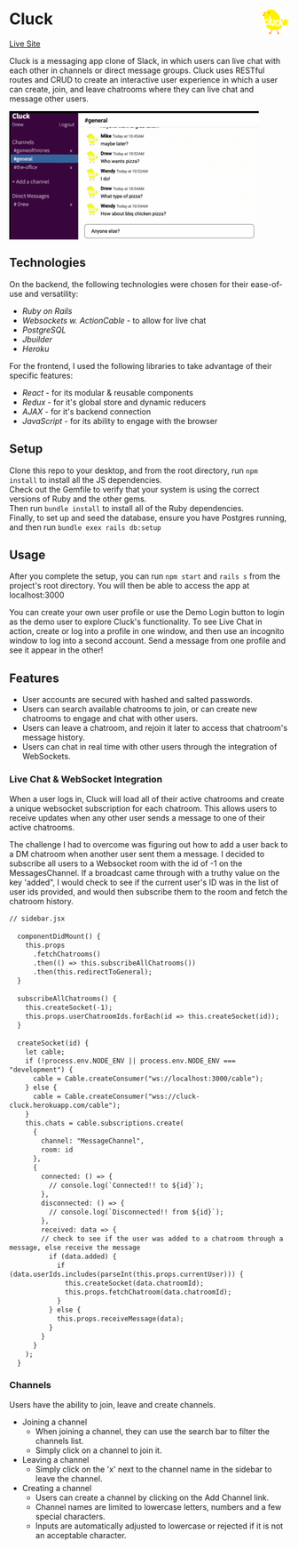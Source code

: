 # Cluck [<img src="https://github.com/ase1210/Cluck/blob/master/public/images/cluck-logo.png" width='50' alt='cluck-logo' align='right'/>](https://cluck-cluck.herokuapp.com/#/)

[Live Site](https://cluck-cluck.herokuapp.com/#/)

Cluck is a messaging app clone of Slack, in which users can live chat with each other in channels or direct message groups. Cluck uses RESTful routes and CRUD to create an interactive user experience in which a user can create, join, and leave chatrooms where they can live chat and message other users. 

<img src="https://github.com/ase1210/Cluck/blob/master/README-files/LiveChatExample.gif" width='450' alt='live-chat-gif' align='center'/>

## Technologies
On the backend, the following technologies were chosen for their ease-of-use and versatility:
  * *Ruby on Rails*
  * *Websockets w. ActionCable* - to allow for live chat
  * *PostgreSQL*
  * *Jbuilder*
  * *Heroku*

For the frontend, I used the following libraries to take advantage of their specific features:

  * *React* - for its modular & reusable components
  * *Redux* - for it's global store and dynamic reducers
  * *AJAX* - for it's backend connection
  * *JavaScript* - for its ability to engage with the browser

## Setup
Clone this repo to your desktop, and from the root directory, run `npm install` to install all the JS dependencies.  
Check out the Gemfile to verify that your system is using the correct versions of Ruby and the other gems.  
Then run `bundle install` to install all of the Ruby dependencies.  
Finally, to set up and seed the database, ensure you have Postgres running, and then run `bundle exex rails db:setup`

## Usage
After you complete the setup, you can run `npm start` and `rails s` from the project's root directory.  You will then be able to access the app at localhost:3000

You can create your own user profile or use the Demo Login button to login as the demo user to explore Cluck's functionality.
To see Live Chat in action, create or log into a profile in one window, and then use an incognito window to log into a second account. Send a message from one profile and see it appear in the other!

## Features
* User accounts are secured with hashed and salted passwords. 
* Users can search available chatrooms to join, or can create new chatrooms to engage and chat with other users.
* Users can leave a chatroom, and rejoin it later to access that chatroom's message history.
* Users can chat in real time with other users through the integration of WebSockets.

### Live Chat & WebSocket Integration
When a user logs in, Cluck will load all of their active chatrooms and create a unique websocket subscription for each chatroom. This allows users to receive updates when any other user sends a message to one of their active chatrooms. 

The challenge I had to overcome was figuring out how to add a user back to a DM chatroom when another user sent them a message. I decided to subscribe all users to a Websocket room with the id of -1 on the MessagesChannel.  If a broadcast came through with a truthy value on the key 'added", I would check to see if the current user's ID was in the list of user ids provided, and would then subscribe them to the room and fetch the chatroom history. 
```JS
// sidebar.jsx

  componentDidMount() {
    this.props
      .fetchChatrooms()
      .then(() => this.subscribeAllChatrooms())
      .then(this.redirectToGeneral);
  }
  
  subscribeAllChatrooms() {
    this.createSocket(-1);
    this.props.userChatroomIds.forEach(id => this.createSocket(id));
  }
  
  createSocket(id) {
    let cable;
    if (!process.env.NODE_ENV || process.env.NODE_ENV === "development") {
      cable = Cable.createConsumer("ws://localhost:3000/cable");
    } else {
      cable = Cable.createConsumer("wss://cluck-cluck.herokuapp.com/cable");
    }
    this.chats = cable.subscriptions.create(
      {
        channel: "MessageChannel",
        room: id
      },
      {
        connected: () => {
          // console.log(`Connected!! to ${id}`);
        },
        disconnected: () => {
          // console.log(`Disconnected!! from ${id}`);
        },
        received: data => {
        // check to see if the user was added to a chatroom through a message, else receive the message
          if (data.added) {
            if (data.userIds.includes(parseInt(this.props.currentUser))) {
              this.createSocket(data.chatroomId);
              this.props.fetchChatroom(data.chatroomId);
            }
          } else {
            this.props.receiveMessage(data);
          }
        }
      }
    );
  }
```

### Channels
Users have the ability to join, leave and create channels.  
  * Joining a channel  
       * When joining a channel, they can use the search bar to filter the channels list.
       * Simply click on a channel to join it. 
  * Leaving a channel  
       * Simply click on the 'x' next to the channel name in the sidebar to leave the channel.
  * Creating a channel  
       * Users can create a channel by clicking on the Add Channel link.  
       * Channel names are limited to lowercase letters, numbers and a few special characters.  
       * Inputs are automatically adjusted to lowercase or rejected if it is not an acceptable character.
